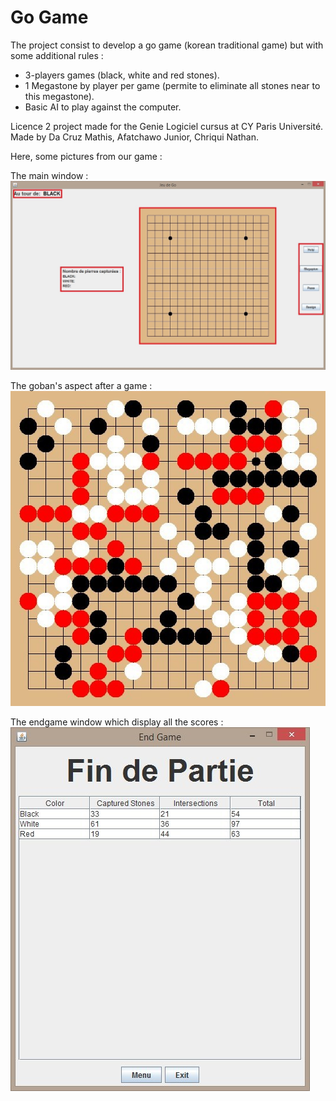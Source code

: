 # Go Game

The project consist to develop a go game (korean traditional game) but with some additional rules :  
* 3-players games (black, white and red stones).  
* 1 Megastone by player per game (permite to eliminate all stones near to this megastone).  
* Basic AI to play against the computer.

Licence 2 project made for the Genie Logiciel cursus at CY Paris Université.  
Made by Da Cruz Mathis, Afatchawo Junior, Chriqui Nathan.  
  
Here, some pictures from our game :

The main window :   
![Alt text](img/fen2.jpg)

The goban's aspect after a game :  
![Alt text](img/goban.jpg)

The endgame window which display all the scores :  
![Alt text](img/endgame.jpg)
